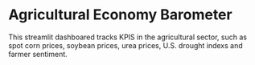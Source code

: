 # Agricultural Economy Barometer

This streamlit dashboared tracks KPIS in the agricultural sector, such as spot corn prices, soybean prices, urea prices, U.S. drought indexs and farmer sentiment.

